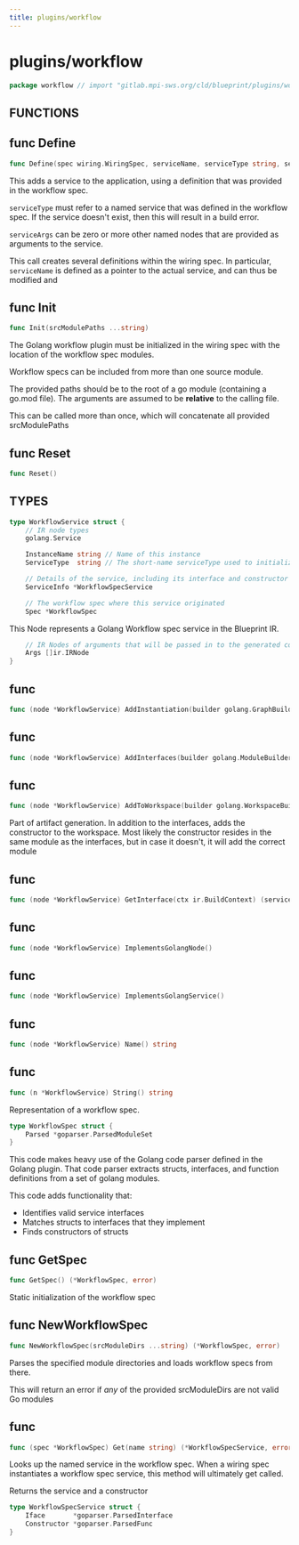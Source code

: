 ```yaml
---
title: plugins/workflow
---
```

# plugins/workflow
```go
package workflow // import "gitlab.mpi-sws.org/cld/blueprint/plugins/workflow"
```

## FUNCTIONS

## func Define
```go
func Define(spec wiring.WiringSpec, serviceName, serviceType string, serviceArgs ...string) string
```
This adds a service to the application, using a definition that was provided
in the workflow spec.

`serviceType` must refer to a named service that was defined in the workflow
spec. If the service doesn't exist, then this will result in a build error.

`serviceArgs` can be zero or more other named nodes that are provided as
arguments to the service.

This call creates several definitions within the wiring spec. In particular,
`serviceName` is defined as a pointer to the actual service, and can thus be
modified and

## func Init
```go
func Init(srcModulePaths ...string)
```
The Golang workflow plugin must be initialized in the wiring spec with the
location of the workflow spec modules.

Workflow specs can be included from more than one source module.

The provided paths should be to the root of a go module (containing a go.mod
file). The arguments are assumed to be **relative** to the calling file.

This can be called more than once, which will concatenate all provided
srcModulePaths

## func Reset
```go
func Reset()
```

## TYPES

```go
type WorkflowService struct {
	// IR node types
	golang.Service
```
```go
	InstanceName string // Name of this instance
	ServiceType  string // The short-name serviceType used to initialize this workflow service
```
```go
	// Details of the service, including its interface and constructor
	ServiceInfo *WorkflowSpecService
```
```go
	// The workflow spec where this service originated
	Spec *WorkflowSpec
```
This Node represents a Golang Workflow spec service in the Blueprint IR.
```go
	// IR Nodes of arguments that will be passed in to the generated code
	Args []ir.IRNode
}
```
## func 
```go
func (node *WorkflowService) AddInstantiation(builder golang.GraphBuilder) error
```

## func 
```go
func (node *WorkflowService) AddInterfaces(builder golang.ModuleBuilder) error
```

## func 
```go
func (node *WorkflowService) AddToWorkspace(builder golang.WorkspaceBuilder) error
```
Part of artifact generation. In addition to the interfaces, adds the
constructor to the workspace. Most likely the constructor resides in the
same module as the interfaces, but in case it doesn't, it will add the
correct module

## func 
```go
func (node *WorkflowService) GetInterface(ctx ir.BuildContext) (service.ServiceInterface, error)
```

## func 
```go
func (node *WorkflowService) ImplementsGolangNode()
```

## func 
```go
func (node *WorkflowService) ImplementsGolangService()
```

## func 
```go
func (node *WorkflowService) Name() string
```

## func 
```go
func (n *WorkflowService) String() string
```

Representation of a workflow spec.
```go
type WorkflowSpec struct {
	Parsed *goparser.ParsedModuleSet
}
```
This code makes heavy use of the Golang code parser defined in the Golang
plugin. That code parser extracts structs, interfaces, and function
definitions from a set of golang modules.

This code adds functionality that:
  - Identifies valid service interfaces
  - Matches structs to interfaces that they implement
  - Finds constructors of structs

## func GetSpec
```go
func GetSpec() (*WorkflowSpec, error)
```
Static initialization of the workflow spec

## func NewWorkflowSpec
```go
func NewWorkflowSpec(srcModuleDirs ...string) (*WorkflowSpec, error)
```
Parses the specified module directories and loads workflow specs from there.

This will return an error if *any* of the provided srcModuleDirs are not
valid Go modules

## func 
```go
func (spec *WorkflowSpec) Get(name string) (*WorkflowSpecService, error)
```
Looks up the named service in the workflow spec. When a wiring spec
instantiates a workflow spec service, this method will ultimately get
called.

Returns the service and a constructor

```go
type WorkflowSpecService struct {
	Iface       *goparser.ParsedInterface
	Constructor *goparser.ParsedFunc
}
```

